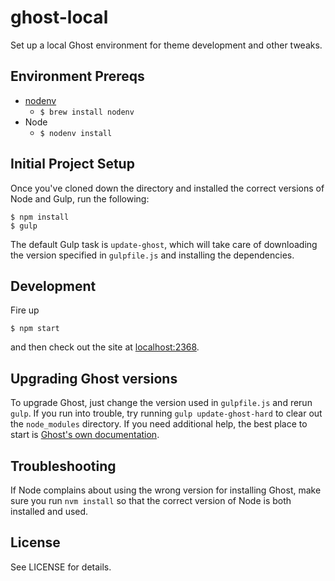 # ghost-local
Set up a local Ghost environment for theme development and other tweaks.

## Environment Prereqs

- [nodenv](https://github.com/wfarr/nodenv)
  - `$ brew install nodenv`
- Node
  - `$ nodenv install`

## Initial Project Setup

Once you've cloned down the directory and installed the correct versions of
Node and Gulp, run the following:

    $ npm install
    $ gulp

The default Gulp task is `update-ghost`, which will take care of downloading the
version specified in `gulpfile.js` and installing the dependencies.

## Development

Fire up

    $ npm start

and then check out the site at [localhost:2368](http://localhost:2368).

## Upgrading Ghost versions

To upgrade Ghost, just change the version used in `gulpfile.js` and rerun `gulp`.
If you run into trouble, try running `gulp update-ghost-hard` to clear out the
`node_modules` directory. If you need additional help, the best place to start is
[Ghost's own documentation](http://support.ghost.org/how-to-upgrade/).

## Troubleshooting

If Node complains about using the wrong version for installing Ghost, make sure
you run `nvm install` so that the correct version of Node is both installed and
used.

## License

See LICENSE for details.
